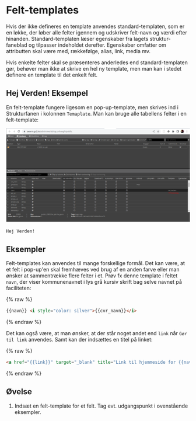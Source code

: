 # Felt-templates

Hvis der ikke defineres en template anvendes standard-templaten, som er en løkke, der løber alle felter igennem og
udskriver felt-navn og værdi efter hinanden. Standard-templaten læser egenskaber fra lagets struktur-faneblad og tilpasser
indeholdet derefter. Egenskaber omfatter om attributten skal være med, rækkefølge, alias, link, media mv.

Hvis enkelte felter skal se præsenteres anderledes end standard-templaten gør, behøver man ikke at skrive en hel ny template, 
men man kan i stedet definere en template til det enkelt felt.  

## Hej Verden! Eksempel

En felt-template fungere ligesom en pop-up-template, men skrives ind i Strukturfanen i kolonnen `Temaplate`. Man kan bruge alle tabellens 
felter i en felt-template:

![Felt-template](../assets/field-template.png)

```text
Hej Verden!
```

## Eksempler

Felt-templates kan anvendes til mange forskellige formål. Det kan være, at et felt i pop-up'en skal fremhæves ved brug af en anden 
farve eller man ønsker at sammentrække flere felter i et. Prøv fx denne template i feltet `navn`, der viser kommunenavnet i 
lys grå kursiv skrift bag selve navnet på faciliteten:

{% raw %}
```html
{{navn}} <i style="color: silver">{{cvr_navn}}</i>
```
{% endraw %}

Det kan også være, at man ønsker, at der står noget andet end `link` når `Gør til link` anvendes. Samt kan der indsættes 
en titel på linket:

{% raw %}
```html
<a href="{{link}}" target="_blank" title="Link til hjemmeside for {{navn}}">Link til ekstern hjemmeside</a>
```
{% endraw %}

## Øvelse

1. Indsæt en felt-template for et felt. Tag evt. udgangspunkt i ovenstående eksempler.
